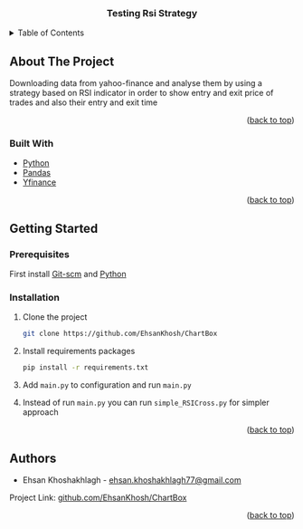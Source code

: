 <div id="top"></div>

<!-- PROJECT LOGO -->
<br />
<div align="center">
<h3 align="center">Testing Rsi Strategy</h3>

</div>



<!-- TABLE OF CONTENTS -->
<details>
  <summary>Table of Contents</summary>
  <ol>
    <li>
      <a href="#about-the-project">About The Project</a>
      <ul>
        <li><a href="#built-with">Built With</a></li>
      </ul>
    </li>
    <li>
      <a href="#getting-started">Getting Started</a>
      <ul>
        <li><a href="#prerequisites">Prerequisites</a></li>
        <li><a href="#installation">Installation</a></li>
      </ul>
    </li>
    <li><a href="#Authors">Authors</a></li>
  </ol>
</details>



<!-- ABOUT THE PROJECT -->
## About The Project

Downloading data from yahoo-finance and analyse them by using a strategy based on 
RSI indicator in order to show entry and exit price of trades and also their entry 
and exit time



<p align="right">(<a href="#top">back to top</a>)</p>



### Built With

* [Python](https://www.python.org)
* [Pandas](https://pypi.org/project/pandas/)
* [Yfinance](https://pypi.org/project/yfinance/)


<p align="right">(<a href="#top">back to top</a>)</p>



<!-- GETTING STARTED -->
## Getting Started

### Prerequisites

First install [Git-scm](https://git-scm.com/) and [Python](https://www.python.org/downloads/)

### Installation

1. Clone the project
   ```sh
   git clone https://github.com/EhsanKhosh/ChartBox
   ```
2. Install requirements packages
   ```sh
   pip install -r requirements.txt
   ```
3. Add `main.py` to configuration and run `main.py`

4. Instead of run `main.py` you can run `simple_RSICross.py` for simpler approach

<p align="right">(<a href="#top">back to top</a>)</p>


<!-- AUTHORS -->
## Authors

- Ehsan Khoshakhlagh  - ehsan.khoshakhlagh77@gmail.com

Project Link: [github.com/EhsanKhosh/ChartBox](https://github.com/EhsanKhosh/ChartBox)

<p align="right">(<a href="#top">back to top</a>)</p>

